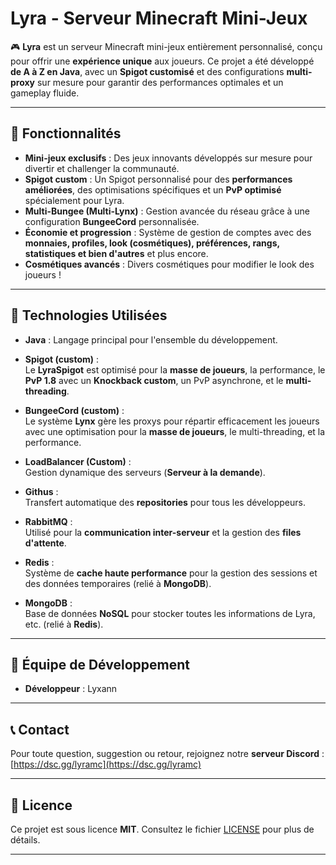 # Lyra - Serveur Minecraft Mini-Jeux

🎮 **Lyra** est un serveur Minecraft mini-jeux entièrement personnalisé, conçu pour offrir une **expérience unique** aux joueurs. Ce projet a été développé **de A à Z en Java**, avec un **Spigot customisé** et des configurations **multi-proxy** sur mesure pour garantir des performances optimales et un gameplay fluide.

---

## 🚀 Fonctionnalités

- **Mini-jeux exclusifs** : Des jeux innovants développés sur mesure pour divertir et challenger la communauté.
- **Spigot custom** : Un Spigot personnalisé pour des **performances améliorées**, des optimisations spécifiques et un **PvP optimisé** spécialement pour Lyra.
- **Multi-Bungee (Multi-Lynx)** : Gestion avancée du réseau grâce à une configuration **BungeeCord** personnalisée.
- **Économie et progression** : Système de gestion de comptes avec des **monnaies, profiles, look (cosmétiques), préférences, rangs, statistiques et bien d'autres** et plus encore.
- **Cosmétiques avancés** : Divers cosmétiques pour modifier le look des joueurs !

---

## 🔧 Technologies Utilisées

- **Java** : Langage principal pour l'ensemble du développement.
  
- **Spigot (custom)** :  
  Le **LyraSpigot** est optimisé pour la **masse de joueurs**, la performance, le **PvP 1.8** avec un **Knockback custom**, un PvP asynchrone, et le **multi-threading**.

- **BungeeCord (custom)** :  
  Le système **Lynx** gère les proxys pour répartir efficacement les joueurs avec une optimisation pour la **masse de joueurs**, le multi-threading, et la performance.

- **LoadBalancer (Custom)** :  
  Gestion dynamique des serveurs (**Serveur à la demande**).

- **Githus** :  
  Transfert automatique des **repositories** pour tous les développeurs.

- **RabbitMQ** :  
  Utilisé pour la **communication inter-serveur** et la gestion des **files d'attente**.

- **Redis** :  
  Système de **cache haute performance** pour la gestion des sessions et des données temporaires (relié à **MongoDB**).

- **MongoDB** :  
  Base de données **NoSQL** pour stocker toutes les informations de Lyra, etc. (relié à **Redis**).

---

## 🤝 Équipe de Développement

- **Développeur** : Lyxann

---

## 📞 Contact

Pour toute question, suggestion ou retour, rejoignez notre **serveur Discord** :  
[https://dsc.gg/lyramc](https://dsc.gg/lyramc)

---

## 📜 Licence

Ce projet est sous licence **MIT**. Consultez le fichier [LICENSE](LICENSE) pour plus de détails.

--- 
